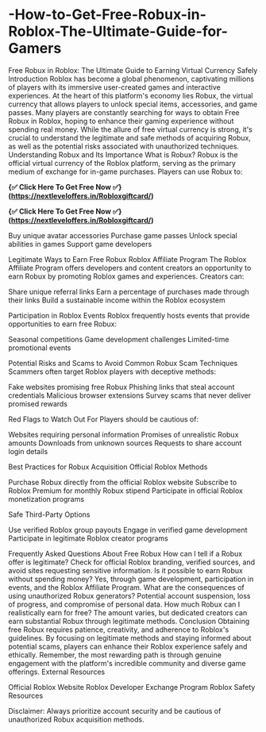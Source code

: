# -How-to-Get-Free-Robux-in-Roblox-The-Ultimate-Guide-for-Gamers
Free Robux in Roblox: The Ultimate Guide to Earning Virtual Currency Safely
Introduction
Roblox has become a global phenomenon, captivating millions of players with its immersive user-created games and interactive experiences. At the heart of this platform's economy lies Robux, the virtual currency that allows players to unlock special items, accessories, and game passes. Many players are constantly searching for ways to obtain Free Robux in Roblox, hoping to enhance their gaming experience without spending real money. While the allure of free virtual currency is strong, it's crucial to understand the legitimate and safe methods of acquiring Robux, as well as the potential risks associated with unauthorized techniques.
Understanding Robux and Its Importance
What is Robux?
Robux is the official virtual currency of the Roblox platform, serving as the primary medium of exchange for in-game purchases. Players can use Robux to:

**{✅ Click Here To Get Free Now ✅}(https://nextleveloffers.in/Robloxgiftcard/)**

**{✅ Click Here To Get Free Now ✅}(https://nextleveloffers.in/Robloxgiftcard/)**

Buy unique avatar accessories
Purchase game passes
Unlock special abilities in games
Support game developers

Legitimate Ways to Earn Free Robux
Roblox Affiliate Program
The Roblox Affiliate Program offers developers and content creators an opportunity to earn Robux by promoting Roblox games and experiences. Creators can:

Share unique referral links
Earn a percentage of purchases made through their links
Build a sustainable income within the Roblox ecosystem

Participation in Roblox Events
Roblox frequently hosts events that provide opportunities to earn free Robux:

Seasonal competitions
Game development challenges
Limited-time promotional events

Potential Risks and Scams to Avoid
Common Robux Scam Techniques
Scammers often target Roblox players with deceptive methods:

Fake websites promising free Robux
Phishing links that steal account credentials
Malicious browser extensions
Survey scams that never deliver promised rewards

Red Flags to Watch Out For
Players should be cautious of:

Websites requiring personal information
Promises of unrealistic Robux amounts
Downloads from unknown sources
Requests to share account login details

Best Practices for Robux Acquisition
Official Roblox Methods

Purchase Robux directly from the official Roblox website
Subscribe to Roblox Premium for monthly Robux stipend
Participate in official Roblox monetization programs

Safe Third-Party Options

Use verified Roblox group payouts
Engage in verified game development
Participate in legitimate Roblox creator programs

Frequently Asked Questions About Free Robux
How can I tell if a Robux offer is legitimate?
Check for official Roblox branding, verified sources, and avoid sites requesting sensitive information.
Is it possible to earn Robux without spending money?
Yes, through game development, participation in events, and the Roblox Affiliate Program.
What are the consequences of using unauthorized Robux generators?
Potential account suspension, loss of progress, and compromise of personal data.
How much Robux can I realistically earn for free?
The amount varies, but dedicated creators can earn substantial Robux through legitimate methods.
Conclusion
Obtaining free Robux requires patience, creativity, and adherence to Roblox's guidelines. By focusing on legitimate methods and staying informed about potential scams, players can enhance their Roblox experience safely and ethically. Remember, the most rewarding path is through genuine engagement with the platform's incredible community and diverse game offerings.
External Resources

Official Roblox Website
Roblox Developer Exchange Program
Roblox Safety Resources

Disclaimer: Always prioritize account security and be cautious of unauthorized Robux acquisition methods.
